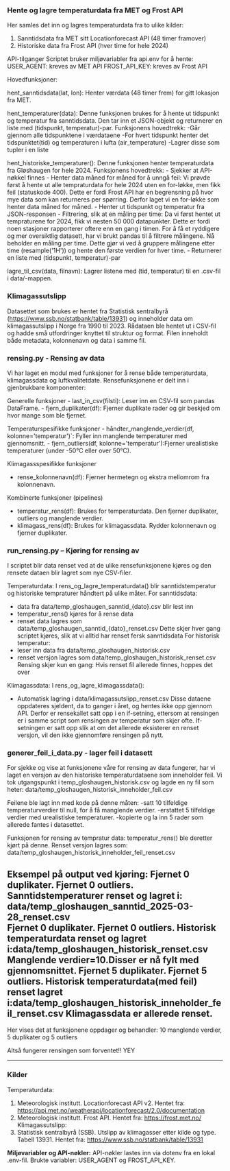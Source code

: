 
### Hente og lagre temperaturdata fra MET og Frost API
Her samles det inn og lagres temperaturdata fra to ulike kilder:
1) Sanntidsdata fra MET sitt Locationforecast API (48 timer framover)
2) Historiske data fra Frost API (hver time for hele 2024)

API-tilganger
Scriptet bruker miljøvariabler fra api.env for å hente:
USER_AGENT: kreves av MET API
FROST_API_KEY: kreves av Frost API

Hovedfunksjoner:

hent_sanntidsdata(lat, lon): 
    Henter værdata (48 timer frem) for gitt lokasjon fra MET.

hent_temperaturer(data): 
    Denne funksjonen brukes for å hente ut tidspunkt og temperatur fra sanntidsdata. Den tar inn et JSON-objekt og returnerer en liste med (tidspunkt, temperatur)-par.
    Funksjonens hovedtrekk: 
    -Går gjennom alle tidspunktene i værdataene
    -For hvert tidspunkt henter det tidspunktet(tid) og temperaturen i lufta (air_temperature)
    -Lagrer disse som tupler i en liste

hent_historiske_temperaturer(): 
    Denne funksjonen henter temperaturdata fra Gløshaugen for hele 2024.
    Funksjonens hovedtrekk: 
    - Sjekker at API-nøkkel finnes
    - Henter data måned for måned for å unngå feil: 
        Vi prøvde først å hente ut alle tempraturdata for hele 2024 uten en for-løkke, men fikk feil (statuskode 400). Dette er fordi Frost API har en begrensning på hvor mye data som kan returneres per spørring. Derfor laget vi en for-løkke som henter data måned for måned. 
    - Henter ut tidspunkt og temperatur fra JSON-responsen
    - Filtrering, slik at en måling per time:
        Da vi først hentet ut tempraturene for 2024, fikk vi nesten 50 000 datapunkter. Dette er fordi noen stasjoner rapporterer oftere enn en gang i timen. For å få et ryddigere og mer oversiktlig datasett, har vi brukt pandas til å filtrere målingene. Nå beholder en måling per time. Dette gjør vi ved å gruppere målingene etter time (resample('1H')) og hente den første verdien for hver time.
    - Returnerer en liste med (tidspunkt, temperatur)-par

lagre_til_csv(data, filnavn): 
    Lagrer listene med (tid, temperatur) til en .csv-fil i data/-mappen.


### Klimagassutslipp
Datasettet som brukes er hentet fra Statistisk sentralbyrå (https://www.ssb.no/statbank/table/13931) og inneholder data om klimagassutslipp i Norge fra 1990 til 2023. Rådataen ble hentet ut i CSV-fil og hadde små utfordringer knyttet til struktur og format. Filen inneholdt både metadata, kolonnenavn og data i samme fil.


### rensing.py - Rensing av data
Vi har laget en modul med funksjoner for å rense både temperaturdata, klimagassdata og luftkvalitetdate. Rensefunksjonene er delt inn i gjenbrukbare komponenter:

Generelle funksjoner
    - last_in_csv(filsti): Leser inn en CSV-fil som pandas DataFrame.
    - fjern_duplikater(df): Fjerner duplikate rader og gir beskjed om hvor mange som ble fjernet.

Temperaturspesifikke funksjoner
    - håndter_manglende_verdier(df, kolonne='temperatur')`: Fyller inn manglende temperaturer med gjennomsnitt.
    - fjern_outliers(df, kolonne='temperatur'):Fjerner urealistiske temperaturer (under -50°C eller over 50°C).

Klimagassspesifikke funksjoner
- rense_kolonnenavn(df): Fjerner hermetegn og ekstra mellomrom fra kolonnenavn.

Kombinerte funksjoner (pipelines)
- temperatur_rens(df): Brukes for temperaturdata. Den fjerner duplikater, outliers og manglende verdier.
- klimagass_rens(df): Brukes for klimagassdata. Rydder kolonnenavn og fjerner duplikater.


### run_rensing.py – Kjøring for rensing av 
I scriptet blir data renset ved at de ulike rensefunksjonene kjøres og den rensete dataen blir lagret som nye CSV-filer.

Temperaturdata:
I rens_og_lagre_temperaturdata() blir sanntidstemperatur og historiske tempraturer håndtert på ulike måter. 
For sanntidsdata:
- data fra data/temp_gloshaugen_sanntid_{dato}.csv blir lest inn 
- temperatur_rens() kjøres for å rense data 
- renset data lagres som data/temp_gloshaugen_sanntid_{dato}_renset.csv
Dette skjer hver gang scriptet kjøres, slik at vi alltid har renset fersk sanntidsdata
For historisk temperatur:
- leser inn data fra data/temp_gloshaugen_historisk.csv
- renset versjon lagres som data/temp_gloshaugen_historisk_renset.csv
Rensing skjer kun en gang: Hvis renset fil allerede finnes, hoppes det over

Klimagassdata:
I rens_og_lagre_klimagassdata():
- Automatisk lagring i data/klimagassutslipp_renset.csv
Disse dataene oppdateres sjeldent, da to ganger i året, og hentes ikke opp gjennom API. Derfor er rensekallet satt opp i en if-setning, ettersom at rensingen er i samme script som rensingen av temperatur som skjer ofte. If-setningen er satt opp slik at om det allerede eksisterer en renset versjon, vil den ikke gjennomføre rensingen på nytt.

### generer_feil_i_data.py - lager feil i datasett
For sjekke og vise at funksjonene våre for rensing av data fungerer, har vi laget en versjon av den historiske temperaturdataene som inneholder feil. 
Vi tok utgangspunkt i temp_gloshaugen_historisk.csv og lagde en ny fil som heter: 
data/temp_gloshaugen_historisk_inneholder_feil.csv

Feilene ble lagt inn med kode på denne måten:
-satt 10 tilfeldige temperaturverdier til null, for å få manglende verdier. 
-erstattet 5 tilfeldige verdier med urealistiske temperaturer. 
-kopierte og la inn 5 rader som allerede fantes i datasettet.

Funksjonen for rensing av tempratur data: temperatur_rens() ble deretter kjørt på denne. Renset versjon lagres som: data/temp_gloshaugen_historisk_inneholder_feil_renset.csv

**Eksempel på output ved kjøring:**
Fjernet 0 duplikater.
Fjernet 0 outliers.
Sanntidstemperaturer renset og lagret i: data/temp_gloshaugen_sanntid_2025-03-28_renset.csv      
Fjernet 0 duplikater.
Fjernet 0 outliers.
Historisk temperaturdata renset og lagret i:data/temp_gloshaugen_historisk_renset.csv
Manglende verdier=10.Disser er nå fylt med gjennomsnittet.
Fjernet 5 duplikater.
Fjernet 5 outliers.
Historisk temperaturdata(med feil) renset lagret i:data/temp_gloshaugen_historisk_inneholder_feil_renset.csv
Klimagassdata er allerede renset.
---
Her vises det at funksjonene oppdager og behandler:
10 manglende verdier, 5 duplikater og 5 outliers

Altså fungerer rensingen som forventet!! YEY

------------------------------------------------------------------------

### Kilder
Temperaturdata:
1) Meteorologisk institutt. Locationforecast API v2. Hentet fra: https://api.met.no/weatherapi/locationforecast/2.0/documentation
2) Meteorologisk institutt. Frost API. Hentet fra: https://frost.met.no/
Klimagassutslipp:
3) Statistisk sentralbyrå (SSB). Utslipp av klimagasser etter kilde og type. Tabell 13931. Hentet fra: https://www.ssb.no/statbank/table/13931

**Miljøvariabler og API-nøkler:**
API-nøkler lastes inn via dotenv fra en lokal .env-fil.
Brukte variabler: USER_AGENT og FROST_API_KEY.